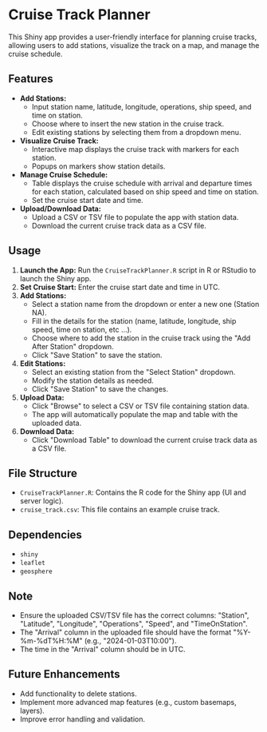 # Cruise Track Planner

This Shiny app provides a user-friendly interface for planning cruise tracks, allowing users to add stations, visualize the track on a map, and manage the cruise schedule.

## Features

- **Add Stations:**
    - Input station name, latitude, longitude, operations, ship speed, and time on station.
    - Choose where to insert the new station in the cruise track.
    - Edit existing stations by selecting them from a dropdown menu.
- **Visualize Cruise Track:**
    - Interactive map displays the cruise track with markers for each station.
    - Popups on markers show station details.
- **Manage Cruise Schedule:**
    - Table displays the cruise schedule with arrival and departure times for each station, calculated based on ship speed and time on station.
    - Set the cruise start date and time.
- **Upload/Download Data:**
    - Upload a CSV or TSV file to populate the app with station data.
    - Download the current cruise track data as a CSV file.

## Usage

1. **Launch the App:** Run the `CruiseTrackPlanner.R` script in R or RStudio to launch the Shiny app.
2. **Set Cruise Start:** Enter the cruise start date and time in UTC.
3. **Add Stations:**
    - Select a station name from the dropdown or enter a new one (Station NA).
    - Fill in the details for the station (name, latitude, longitude, ship speed, time on station, etc ...).
    - Choose where to add the station in the cruise track using the "Add After Station" dropdown.
    - Click "Save Station" to save the station.
4. **Edit Stations:**
    - Select an existing station from the "Select Station" dropdown.
    - Modify the station details as needed.
    - Click "Save Station" to save the changes.
5. **Upload Data:**
    - Click "Browse" to select a CSV or TSV file containing station data.
    - The app will automatically populate the map and table with the uploaded data.
6. **Download Data:**
    - Click "Download Table" to download the current cruise track data as a CSV file.

## File Structure

- `CruiseTrackPlanner.R`: Contains the R code for the Shiny app (UI and server logic).
- `cruise_track.csv`: This file contains an example cruise track.

## Dependencies

- `shiny`
- `leaflet`
- `geosphere`

## Note

- Ensure the uploaded CSV/TSV file has the correct columns: "Station", "Latitude", "Longitude", "Operations", "Speed", and "TimeOnStation".
- The "Arrival" column in the uploaded file should have the format "%Y-%m-%dT%H:%M" (e.g., "2024-01-03T10:00").
- The time in the "Arrival" column should be in UTC.

## Future Enhancements

- Add functionality to delete stations.
- Implement more advanced map features (e.g., custom basemaps, layers).
- Improve error handling and validation.